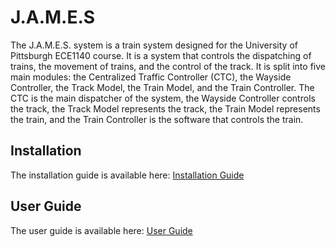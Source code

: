 # J.A.M.E.S
The J.A.M.E.S. system is a train system designed for the University of Pittsburgh ECE1140 course. It is a system that controls the dispatching of trains, the movement of trains, and the control of the track. It is split into five main modules: the Centralized Traffic Controller (CTC), the Wayside Controller, the Track Model, the Train Model, and the Train Controller. The CTC is the main dispatcher of the system, the Wayside Controller controls the track, the Track Model represents the track, the Train Model represents the train, and the Train Controller is the software that controls the train.

## Installation
The installation guide is available here: [Installation Guide](docs/installation_guide.md)

## User Guide
The user guide is available here: [User Guide](docs/user_guide.md)